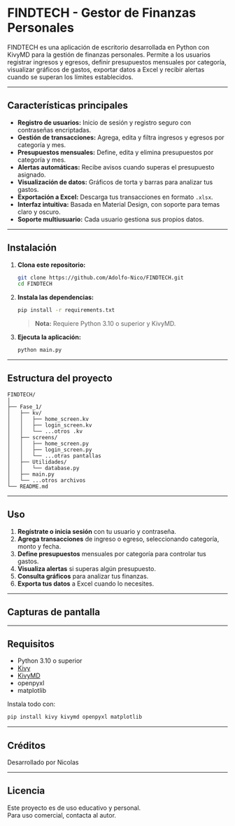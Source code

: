 # FINDTECH - Gestor de Finanzas Personales

FINDTECH es una aplicación de escritorio desarrollada en Python con KivyMD para la gestión de finanzas personales. Permite a los usuarios registrar ingresos y egresos, definir presupuestos mensuales por categoría, visualizar gráficos de gastos, exportar datos a Excel y recibir alertas cuando se superan los límites establecidos.

---

## Características principales

- **Registro de usuarios:** Inicio de sesión y registro seguro con contraseñas encriptadas.
- **Gestión de transacciones:** Agrega, edita y filtra ingresos y egresos por categoría y mes.
- **Presupuestos mensuales:** Define, edita y elimina presupuestos por categoría y mes.
- **Alertas automáticas:** Recibe avisos cuando superas el presupuesto asignado.
- **Visualización de datos:** Gráficos de torta y barras para analizar tus gastos.
- **Exportación a Excel:** Descarga tus transacciones en formato `.xlsx`.
- **Interfaz intuitiva:** Basada en Material Design, con soporte para temas claro y oscuro.
- **Soporte multiusuario:** Cada usuario gestiona sus propios datos.

---

## Instalación

1. **Clona este repositorio:**
   ```bash
   git clone https://github.com/Adolfo-Nico/FINDTECH.git
   cd FINDTECH
   ```

2. **Instala las dependencias:**
   ```bash
   pip install -r requirements.txt
   ```
   > **Nota:** Requiere Python 3.10 o superior y KivyMD.

3. **Ejecuta la aplicación:**
   ```bash
   python main.py
   ```

---

## Estructura del proyecto

```
FINDTECH/
│
├── Fase_1/
│   ├── kv/
│   │   ├── home_screen.kv
│   │   ├── login_screen.kv
│   │   └── ...otros .kv
│   ├── screens/
│   │   ├── home_screen.py
│   │   ├── login_screen.py
│   │   └── ...otras pantallas
│   ├── Utilidades/
│   │   └── database.py
│   ├── main.py
│   └── ...otros archivos
└── README.md
```

---

## Uso

1. **Regístrate o inicia sesión** con tu usuario y contraseña.
2. **Agrega transacciones** de ingreso o egreso, seleccionando categoría, monto y fecha.
3. **Define presupuestos** mensuales por categoría para controlar tus gastos.
4. **Visualiza alertas** si superas algún presupuesto.
5. **Consulta gráficos** para analizar tus finanzas.
6. **Exporta tus datos** a Excel cuando lo necesites.

---

## Capturas de pantalla

> 

---

## Requisitos

- Python 3.10 o superior
- [Kivy](https://kivy.org/)
- [KivyMD](https://kivymd.readthedocs.io/)
- openpyxl
- matplotlib

Instala todo con:
```bash
pip install kivy kivymd openpyxl matplotlib
```

---

## Créditos

Desarrollado por Nicolas 

---

## Licencia

Este proyecto es de uso educativo y personal.  
Para uso comercial, contacta al autor.
